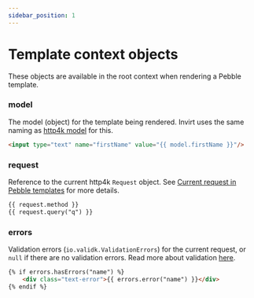 ```yaml
---
sidebar_position: 1
---
```


# Template context objects
These objects are available in the root context when rendering a Pebble template.

### model
The model (object) for the template being rendered. Invirt uses the same naming as
[http4k model](https://www.http4k.org/guide/reference/templating/#notes_for_pebble) for this.

```html
<input type="text" name="firstName" value="{{ model.firstName }}"/>
```

### request
Reference to the current http4k `Request` object. See [Current request in Pebble templates](/docs/framework/current-request#current-request-in-pebble-templates)
for more details.

```html
{{ request.method }}
{{ request.query("q") }}
```

### errors
Validation errors (`io.validk.ValidationErrors`) for the current request, or `null` if there are no validation
errors. Read more about validation [here](/docs/framework/forms/form-validation).

```html
{% if errors.hasErrors("name") %}
    <div class="text-error">{{ errors.error("name") }}</div>
{% endif %}
```
